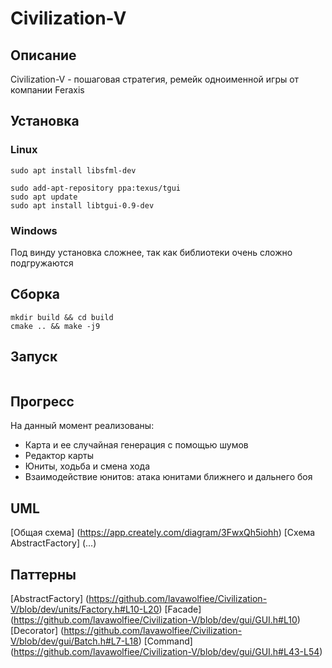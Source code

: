 # Civilization-V

## Описание

Civilization-V - пошаговая стратегия, ремейк одноименной игры от компании Feraxis

## Установка

### Linux
```
sudo apt install libsfml-dev

sudo add-apt-repository ppa:texus/tgui
sudo apt update
sudo apt install libtgui-0.9-dev
```

### Windows

Под винду установка сложнее, так как библиотеки очень сложно подгружаются

## Сборка

```
mkdir build && cd build
cmake .. && make -j9
```

## Запуск

```

```

## Прогресс

На данный момент реализованы:
+ Карта и ее случайная генерация с помощью шумов
+ Редактор карты
+ Юниты, ходьба и смена хода
+ Взаимодействие юнитов: атака юнитами ближнего и дальнего боя

##  UML

[Общая схема] (https://app.creately.com/diagram/3FwxQh5iohh)
[Схема AbstractFactory] (...)

## Паттерны

[AbstractFactory] (https://github.com/lavawolfiee/Civilization-V/blob/dev/units/Factory.h#L10-L20)
[Facade] (https://github.com/lavawolfiee/Civilization-V/blob/dev/gui/GUI.h#L10)
[Decorator] (https://github.com/lavawolfiee/Civilization-V/blob/dev/gui/Batch.h#L7-L18)
[Command] (https://github.com/lavawolfiee/Civilization-V/blob/dev/gui/GUI.h#L43-L54)

